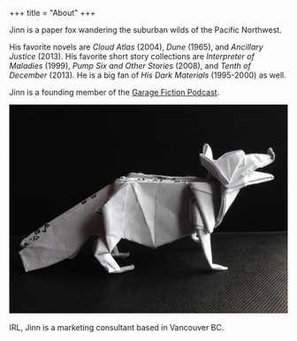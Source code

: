 +++
title = "About"
+++

Jinn is a paper fox wandering the suburban wilds of the Pacific Northwest.

His favorite novels are _Cloud Atlas_ (2004), _Dune_ (1965), and _Ancillary Justice_ (2013). His favorite short story collections are _Interpreter of Maladies_ (1999), _Pump Six and Other Stories_ (2008), and _Tenth of December_ (2013). He is a big fan of _His Dark Materials_ (1995-2000) as well.

Jinn is a founding member of the [Garage Fiction Podcast](https://www.garagefiction.com).

![Origami Paper Fox](https://raw.githubusercontent.com/colinyjchung/jinnzhong/main/images/paperfox-full.jpg)

IRL, Jinn is a marketing consultant based in Vancouver BC.
